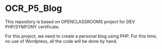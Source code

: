 # OCR_P5_Blog

This repository is based on OPENCLASSROOMS project for DEV PHP/SYMFONY certificate.

For this project, we need to create a personal blog using PHP.
For this time, no use of Wordpress, all the code will be done by hand.


